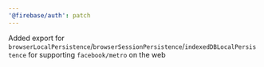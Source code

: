 ```yaml
---
'@firebase/auth': patch
---
```


Added export for `browserLocalPersistence`/`browserSessionPersistence`/`indexedDBLocalPersistence` for supporting `facebook/metro` on the web
